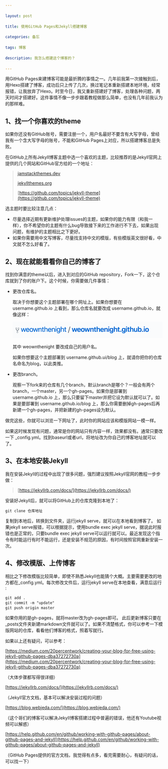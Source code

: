 ```yaml
---

layout: post

title: 使用GitHub Pages和Jekyll搭建博客

categories: 备忘

tags: 博客

description: 我怎么搭建这个博客的？

---
```


用GitHub Pages来建博客可能是最折腾的事情之一。几年前我第一次接触到后，用Hexo搭建了博客，成功后只上传了几次，换过笔记本重新搭建本地环境，经常报错，让我放弃了Hexo。时至今日，我又重新搭建好了博客，处理各种问题，两天时间才搭建好。这件事情不像一步步跟着教程做那么简单，也没有几年前我认为的那样难。

## 1、找一个你喜欢的theme

如果你还没有GitHub账号，需要注册一个，用户名最好不要含有大写字母，曾经我有一个含大写字母的账号，不能和GitHub Pages上对应，所以搭建博客总是失败。

在GitHub上所有Jekyll博客主题中选一个喜欢的主题，比较推荐的是Jekyll官网上提供的几个网站和GitHub官方给的一个地址：

> [jamstackthemes.dev](https://jamstackthemes.dev/ssg/jekyll/)
>
> [jekyllthemes.org](http://jekyllthemes.org/)
>
> [https://github.com/topics/jekyll-theme](https://github.com/topics/jekyll-theme)



选主题时要比较注意几点：

- 尽量选择近期有更新维护处理issues的主题，如果你的能力有限（和我一样），你不希望你的主题有什么bug导致接下来的工作进行不下去，如果出现问题，有维护的主题相比之下更好。
- 如果你需要用中文写博客，尽量找支持中文的模版，有些模版英文很好看，中文就不怎么好看了。

## 2、现在就能看看你自己的博客了

找到你满意的theme以后，进入到对应的GitHub repository，Fork一下，这个仓库就到了你的账户下。这个时候，你需要做几件事情：

- 更改仓库名。

  取决于你想要这个主题部署在哪个网址上。如果你想要在 username.github.io 上看到，那么仓库名就要改成 username.github.io，就像这样：

  ![image-1](/images/posts/weownthenight.png)

  其中 weownthenight 要改成自己的用户名。

  如果你想要这个主题部署到 username.github.ui/blog 上，就请你把你的仓库名命名为blog，以此类推。

- 更改branch。

  观察一下fork来的仓库有几个branch，默认branch是哪个？一般会有两个branch，一个master，另一个gh-pages。如果你是部署到 username.github.io 上，那么只要留下master并把它设为默认就可以了。如果是要部署到 username.github.io/blog 上，那么你需要删掉gh-pages后再新建一个gh-pages，并把新建的gh-pages设为默认。

做完这些，你就可以浏览一下网址了，此时你的网站应该和模版网站一模一样。

如果这时候发现有问题，通常是你的网站只有内容一样，效果都没有。通常只要改一下 _config.yml。找到baseurl或者url，将地址改为你自己的博客地址就可以了。

## 3、在本地安装Jekyll

我在安装Jekyll的过程中出现了很多问题，强烈建议按照Jekyll官网的教程一步步做：

>[https://jekyllrb.com/docs/](https://jekyllrb.com/docs/)

安装好Jekyll后，就可以将GitHub上的仓库克隆到本地了：

```
git clone 仓库地址
```

复制到本地后，转换到文件夹，运行jekyll serve，就可以在本地看到博客了。
如果jekyll serve报错，可以根据提示，使用bundle exec jekyll serve，据说此时报错也是正常的，只要bundle exec jekyll serve可以运行就可以。最近发现这个指令有时能运行有时不能运行，还是安装不规范的原因，有时间按照官网重新安装一次。

## 4、修改模版、上传博客

相比之下修改模版比较简单，即使不熟悉Jekyll也能猜个大概。主要需要更改的地方都在_config.yml。每次修改文件后，运行jekyll serve在本地查看，满意后运行 :

```
git add .
git commit -m "update"
git push origin master
```

如果你用的是gh-pages，就将master改为gh-pages即可。
此后更新博客只要在_posts文件夹新建markdown文件就可以了。如果不清楚格式，你可以参考一下模版网站的仓库，看看他们博客的格式，照着写就行。

如果以上还有疑问，可以参考：

 [https://medium.com/20percentwork/creating-your-blog-for-free-using-jekyll-github-pages-dba37272730a](https://medium.com/20percentwork/creating-your-blog-for-free-using-jekyll-github-pages-dba37272730a)

（大体步骤都写得很详细）

[https://jekyllrb.com/docs/](https://jekyllrb.com/docs/)

（Jekyll官方文档，基本可以解决安装过程的问题）

[https://blog.webjeda.com/](https://blog.webjeda.com/)

（这个哥们的博客可以解决Jekyll博客搭建过程中普遍的错误，他还有Youtube视频可以解惑）

[https://help.github.com/en/github/working-with-github-pages/about-github-pages-and-jekyll](https://help.github.com/en/github/working-with-github-pages/about-github-pages-and-jekyll)

（GitHub Pages提供的官方文档，我觉得有点多，看完需要耐心，有疑问的话，可以找一下）